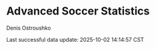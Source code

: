# Advanced Soccer Statistics
Denis Ostroushko

<!-- gfm -->

Last successful data update: 2025-10-02 14:14:57 CST
